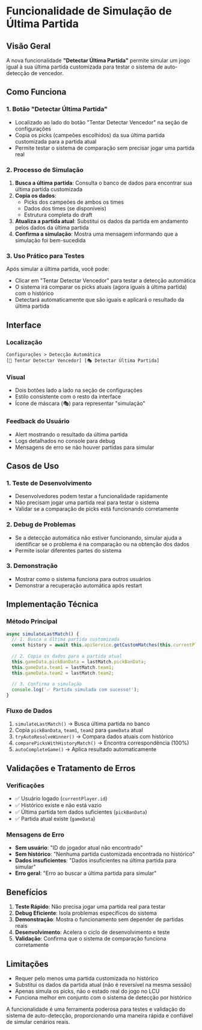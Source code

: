 # Funcionalidade de Simulação de Última Partida

## Visão Geral

A nova funcionalidade **"Detectar Última Partida"** permite simular um jogo igual à sua última partida customizada para testar o sistema de auto-detecção de vencedor.

## Como Funciona

### 1. **Botão "Detectar Última Partida"**
- Localizado ao lado do botão "Tentar Detectar Vencedor" na seção de configurações
- Copia os picks (campeões escolhidos) da sua última partida customizada para a partida atual
- Permite testar o sistema de comparação sem precisar jogar uma partida real

### 2. **Processo de Simulação**

1. **Busca a última partida**: Consulta o banco de dados para encontrar sua última partida customizada
2. **Copia os dados**: 
   - Picks dos campeões de ambos os times
   - Dados dos times (se disponíveis)
   - Estrutura completa do draft
3. **Atualiza a partida atual**: Substitui os dados da partida em andamento pelos dados da última partida
4. **Confirma a simulação**: Mostra uma mensagem informando que a simulação foi bem-sucedida

### 3. **Uso Prático para Testes**

Após simular a última partida, você pode:
- Clicar em "Tentar Detectar Vencedor" para testar a detecção automática
- O sistema irá comparar os picks atuais (agora iguais à última partida) com o histórico
- Detectará automaticamente que são iguais e aplicará o resultado da última partida

## Interface

### Localização
```
Configurações > Detecção Automática
[🔄 Tentar Detectar Vencedor] [🎭 Detectar Última Partida]
```

### Visual
- Dois botões lado a lado na seção de configurações
- Estilo consistente com o resto da interface
- Ícone de máscara (🎭) para representar "simulação"

### Feedback do Usuário
- Alert mostrando o resultado da última partida
- Logs detalhados no console para debug
- Mensagens de erro se não houver partidas para simular

## Casos de Uso

### 1. **Teste de Desenvolvimento**
- Desenvolvedores podem testar a funcionalidade rapidamente
- Não precisam jogar uma partida real para testar o sistema
- Validar se a comparação de picks está funcionando corretamente

### 2. **Debug de Problemas**
- Se a detecção automática não estiver funcionando, simular ajuda a identificar se o problema é na comparação ou na obtenção dos dados
- Permite isolar diferentes partes do sistema

### 3. **Demonstração**
- Mostrar como o sistema funciona para outros usuários
- Demonstrar a recuperação automática após restart

## Implementação Técnica

### Método Principal
```typescript
async simulateLastMatch() {
  // 1. Busca a última partida customizada
  const history = await this.apiService.getCustomMatches(this.currentPlayer.id.toString(), 0, 1);
  
  // 2. Copia os dados para a partida atual
  this.gameData.pickBanData = lastMatch.pickBanData;
  this.gameData.team1 = lastMatch.team1;
  this.gameData.team2 = lastMatch.team2;
  
  // 3. Confirma a simulação
  console.log('✅ Partida simulada com sucesso!');
}
```

### Fluxo de Dados
1. `simulateLastMatch()` → Busca última partida no banco
2. Copia `pickBanData`, `team1`, `team2` para `gameData` atual
3. `tryAutoResolveWinner()` → Compara dados atuais com histórico
4. `comparePicksWithHistoryMatch()` → Encontra correspondência (100%)
5. `autoCompleteGame()` → Aplica resultado automaticamente

## Validações e Tratamento de Erros

### Verificações
- ✅ Usuário logado (`currentPlayer.id`)
- ✅ Histórico existe e não está vazio
- ✅ Última partida tem dados suficientes (`pickBanData`)
- ✅ Partida atual existe (`gameData`)

### Mensagens de Erro
- **Sem usuário**: "ID do jogador atual não encontrado"
- **Sem histórico**: "Nenhuma partida customizada encontrada no histórico"
- **Dados insuficientes**: "Dados insuficientes na última partida para simular"
- **Erro geral**: "Erro ao buscar a última partida para simular"

## Benefícios

1. **Teste Rápido**: Não precisa jogar uma partida real para testar
2. **Debug Eficiente**: Isola problemas específicos do sistema
3. **Demonstração**: Mostra o funcionamento sem depender de partidas reais
4. **Desenvolvimento**: Acelera o ciclo de desenvolvimento e teste
5. **Validação**: Confirma que o sistema de comparação funciona corretamente

## Limitações

- Requer pelo menos uma partida customizada no histórico
- Substitui os dados da partida atual (não é reversível na mesma sessão)
- Apenas simula os picks, não o estado real do jogo no LCU
- Funciona melhor em conjunto com o sistema de detecção por histórico

A funcionalidade é uma ferramenta poderosa para testes e validação do sistema de auto-detecção, proporcionando uma maneira rápida e confiável de simular cenários reais.
